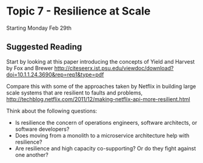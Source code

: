# Topic 7 - Resilience at Scale

Starting Monday Feb 29th

## Suggested Reading

Start by looking at this paper introducing the concepts of Yield and Harvest by Fox and Brewer http://citeseerx.ist.psu.edu/viewdoc/download?doi=10.1.1.24.3690&rep=rep1&type=pdf

Compare this with some of the approaches taken by Netflix in building large scale systems that are resilient to faults and problems, http://techblog.netflix.com/2011/12/making-netflix-api-more-resilient.html

Think about the following questions:
- Is resilience the concern of operations engineers, software architects, or software developers? 
- Does moving from a monolith to a microservice architecture help with resilience?
- Are resilience and high capacity co-supporting? Or do they fight against one another?